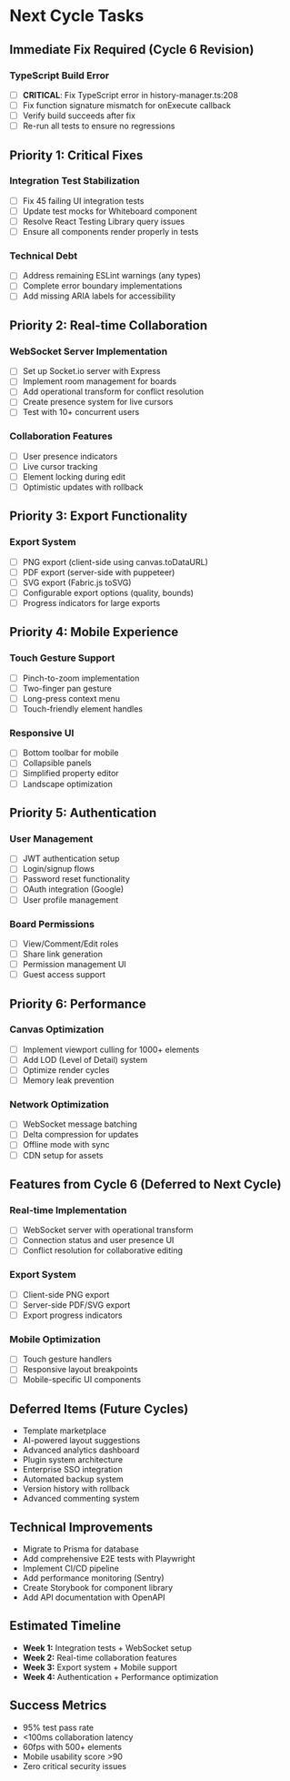 # Next Cycle Tasks

## Immediate Fix Required (Cycle 6 Revision)
### TypeScript Build Error
- [ ] **CRITICAL**: Fix TypeScript error in history-manager.ts:208
- [ ] Fix function signature mismatch for onExecute callback
- [ ] Verify build succeeds after fix
- [ ] Re-run all tests to ensure no regressions

## Priority 1: Critical Fixes
### Integration Test Stabilization
- [ ] Fix 45 failing UI integration tests
- [ ] Update test mocks for Whiteboard component
- [ ] Resolve React Testing Library query issues
- [ ] Ensure all components render properly in tests

### Technical Debt
- [ ] Address remaining ESLint warnings (any types)
- [ ] Complete error boundary implementations
- [ ] Add missing ARIA labels for accessibility

## Priority 2: Real-time Collaboration
### WebSocket Server Implementation
- [ ] Set up Socket.io server with Express
- [ ] Implement room management for boards
- [ ] Add operational transform for conflict resolution
- [ ] Create presence system for live cursors
- [ ] Test with 10+ concurrent users

### Collaboration Features
- [ ] User presence indicators
- [ ] Live cursor tracking
- [ ] Element locking during edit
- [ ] Optimistic updates with rollback

## Priority 3: Export Functionality
### Export System
- [ ] PNG export (client-side using canvas.toDataURL)
- [ ] PDF export (server-side with puppeteer)
- [ ] SVG export (Fabric.js toSVG)
- [ ] Configurable export options (quality, bounds)
- [ ] Progress indicators for large exports

## Priority 4: Mobile Experience
### Touch Gesture Support
- [ ] Pinch-to-zoom implementation
- [ ] Two-finger pan gesture
- [ ] Long-press context menu
- [ ] Touch-friendly element handles

### Responsive UI
- [ ] Bottom toolbar for mobile
- [ ] Collapsible panels
- [ ] Simplified property editor
- [ ] Landscape optimization

## Priority 5: Authentication
### User Management
- [ ] JWT authentication setup
- [ ] Login/signup flows
- [ ] Password reset functionality
- [ ] OAuth integration (Google)
- [ ] User profile management

### Board Permissions
- [ ] View/Comment/Edit roles
- [ ] Share link generation
- [ ] Permission management UI
- [ ] Guest access support

## Priority 6: Performance
### Canvas Optimization
- [ ] Implement viewport culling for 1000+ elements
- [ ] Add LOD (Level of Detail) system
- [ ] Optimize render cycles
- [ ] Memory leak prevention

### Network Optimization
- [ ] WebSocket message batching
- [ ] Delta compression for updates
- [ ] Offline mode with sync
- [ ] CDN setup for assets

## Features from Cycle 6 (Deferred to Next Cycle)
### Real-time Implementation
- [ ] WebSocket server with operational transform
- [ ] Connection status and user presence UI
- [ ] Conflict resolution for collaborative editing

### Export System  
- [ ] Client-side PNG export
- [ ] Server-side PDF/SVG export
- [ ] Export progress indicators

### Mobile Optimization
- [ ] Touch gesture handlers
- [ ] Responsive layout breakpoints
- [ ] Mobile-specific UI components

## Deferred Items (Future Cycles)
- Template marketplace
- AI-powered layout suggestions
- Advanced analytics dashboard
- Plugin system architecture
- Enterprise SSO integration
- Automated backup system
- Version history with rollback
- Advanced commenting system

## Technical Improvements
- Migrate to Prisma for database
- Add comprehensive E2E tests with Playwright
- Implement CI/CD pipeline
- Add performance monitoring (Sentry)
- Create Storybook for component library
- Add API documentation with OpenAPI

## Estimated Timeline
- **Week 1:** Integration tests + WebSocket setup
- **Week 2:** Real-time collaboration features
- **Week 3:** Export system + Mobile support
- **Week 4:** Authentication + Performance optimization

## Success Metrics
- 95% test pass rate
- <100ms collaboration latency
- 60fps with 500+ elements
- Mobile usability score >90
- Zero critical security issues
